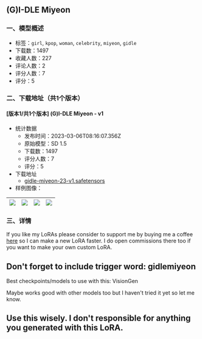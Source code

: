 ## (G)I-DLE Miyeon
### 一、模型概述

- 标签：`girl`, `kpop`, `woman`, `celebrity`, `miyeon`, `gidle`
- 下载数：1497
- 收藏人数：227
- 评论人数：2
- 评分人数：7
- 评分：5

### 二、下载地址（共1个版本）

#### [版本1/共1个版本] (G)I-DLE Miyeon - v1

- 统计数据
  - 发布时间：2023-03-06T08:16:07.356Z
  - 原始模型：SD 1.5
  - 下载数：1497
  - 评分人数：7
  - 评分：5
- 下载地址
  - [gidle-miyeon-23-v1.safetensors](https://civitai.com/api/download/models/19137)
- 样例图像：

| <img src="https://image.civitai.com/xG1nkqKTMzGDvpLrqFT7WA/1b5a3cb1-11f4-4060-8160-a7e9d5808600/width=450/200419.jpeg" /> | <img src="https://image.civitai.com/xG1nkqKTMzGDvpLrqFT7WA/69e8d878-faf5-4e27-2a3f-55afd895fd00/width=450/200416.jpeg" /> | <img src="https://image.civitai.com/xG1nkqKTMzGDvpLrqFT7WA/90720847-789a-4ee2-1ffd-570870629900/width=450/200418.jpeg" /> | <img src="https://image.civitai.com/xG1nkqKTMzGDvpLrqFT7WA/a03245fb-65fa-4720-c442-3f6e8a338300/width=450/200417.jpeg" /> |
| ---- | ---- | ---- | ---- |


### 三、详情
<p>If you like my LoRAs please consider to support me by buying me a coffee <a target="_blank" rel="ugc" href="https://www.buymeacoffee.com/alelele/">here</a> so I can make a new LoRA faster. I do open commissions there too if you want to make your own custom LoRA.</p><p></p><h2>Don't forget to include trigger word: gidlemiyeon</h2><p></p><p>Best checkpoints/models to use with this: VisionGen</p><p>Maybe works good with other models too but I haven't tried it yet so let me know.</p><p></p><h2>Use this wisely. I don't responsible for anything you generated with this LoRA.</h2>